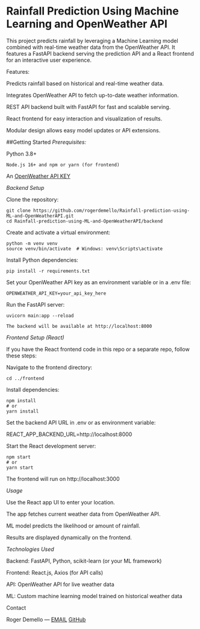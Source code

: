# **Rainfall Prediction Using Machine Learning and OpenWeather API**

This project predicts rainfall by leveraging a Machine Learning model combined with real-time weather data from the OpenWeather API. It features a FastAPI backend serving the prediction API and a React frontend for an interactive user experience.

Features:

Predicts rainfall based on historical and real-time weather data.

Integrates OpenWeather API to fetch up-to-date weather information.

REST API backend built with FastAPI for fast and scalable serving.

React frontend for easy interaction and visualization of results.

Modular design allows easy model updates or API extensions.


##Getting Started
*Prerequisites:*

Python 3.8+

    Node.js 16+ and npm or yarn (for frontend)

An [OpenWeather API KEY](https://openweathermap.org/api)


*Backend Setup*

Clone the repository:

    git clone https://github.com/rogerdemello/Rainfall-prediction-using-ML-and-OpenWeatherAPI.git
    cd Rainfall-prediction-using-ML-and-OpenWeatherAPI/backend

Create and activate a virtual environment:

    python -m venv venv
    source venv/bin/activate  # Windows: venv\Scripts\activate

Install Python dependencies:

    pip install -r requirements.txt

Set your OpenWeather API key as an environment variable or in a .env file:

    OPENWEATHER_API_KEY=your_api_key_here

Run the FastAPI server:

    uvicorn main:app --reload

    The backend will be available at http://localhost:8000

*Frontend Setup (React)*

If you have the React frontend code in this repo or a separate repo, follow these steps:

Navigate to the frontend directory:

    cd ../frontend

Install dependencies:

    npm install
    # or
    yarn install

Set the backend API URL in .env or as environment variable:

REACT_APP_BACKEND_URL=http://localhost:8000

Start the React development server:

    npm start
    # or
    yarn start

The frontend will run on http://localhost:3000

*Usage*

Use the React app UI to enter your location.

The app fetches current weather data from OpenWeather API.

ML model predicts the likelihood or amount of rainfall.

Results are displayed dynamically on the frontend.

*Technologies Used*

Backend: FastAPI, Python, scikit-learn (or your ML framework)

Frontend: React.js, Axios (for API calls)

API: OpenWeather API for live weather data

ML: Custom machine learning model trained on historical weather data



Contact

Roger Demello — [EMAIL](rogerdemello289@gmail.com)
[GitHub](https://github.com/rogerdemello)